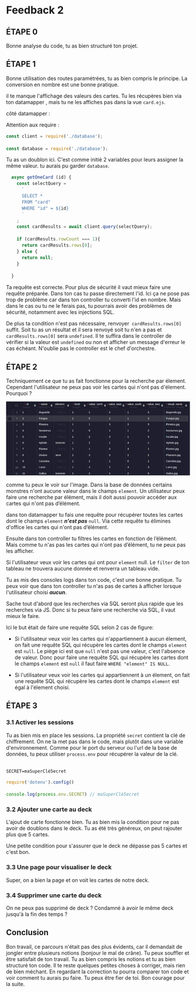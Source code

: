 # Feedback 2

## ÉTAPE 0

Bonne analyse du code, tu as bien structuré ton projet.

## ÉTAPE 1

Bonne utilisation des routes paramétrées, tu as bien compris le principe. La conversion en nombre est une bonne pratique.

il te manque l'affichage des valeurs des cartes. Tu les récupères bien via ton datamapper , mais tu ne les affiches pas dans la vue `card.ejs`.

côté datamapper :

Attention aux require :

```js
const client = require('./database');

const database = require('./database');
```

Tu as un doublon ici. C'est comme initié 2 variables pour leurs assigner la même valeur.
tu aurais pu garder `database`.

```js
  async getOneCard (id) {
    const selectQuery = 
      `
      SELECT *
      FROM "card"
      WHERE "id" = ${id}
      `
    ;
    const cardResults = await client.query(selectQuery);

    if (cardResults.rowCount === 1){
      return cardResults.rows[0];
    } else {
      return null;
    }
   
  }
```

Ta requête est correcte. Pour plus de sécurité il vaut mieux faire une requête préparée. Dans ton cas tu passe directement l'id. Ici ça ne pose pas trop de problème car dans ton controller tu converti l'id en nombre. Mais dans le cas ou tu ne le ferais pas, tu pourrais avoir des problèmes de sécurité, notamment avec les injections SQL.

De plus ta condition n'est pas nécessaire, renvoyer` cardResults.rows[0]` suffit. Soit tu as un résultat et il sera renvoyé soit tu n'en a pas et `cardResults.rows[0]` sera `undefined`. Il te suffira dans le controller de vérifier si la valeur est `undefined` ou non et afficher un message d'erreur le cas échéant. N'oublie pas le controller est le chef d'orchestre.


## ÉTAPE 2

 Techniquement ce que tu as fait fonctionne pour la recherche par élement. Cependant l'utilisateur ne peux pas voir les cartes qui n'ont pas d'élement. Pourquoi ?

 ![image](donnees.png)

 comme tu peux le voir sur l'image. Dans la base de données certains monstres n'ont aucune valeur dans le champs `element`. Un utilisateur peux faire une recherche par élément, mais il doit aussi pouvoir accéder aux cartes qui n'ont pas d’élément.

 dans ton datamapper tu fais une requête pour récupérer toutes les cartes dont le champs `element` ***n'est pas*** `null`. Via cette requête tu élimines d'office les cartes qui n'ont pas d’élément.

Ensuite dans ton controller tu filtres les cartes en fonction de l’élément. Mais comme tu n'as pas les cartes qui n'ont pas d’élément, tu ne peux pas les afficher.

Si l'utilisateur veux voir les cartes qui ont pour `element`  null. Le `filter` de ton tableau ne trouvera aucune donnée et renverra un tableau vide.

Tu as mis des consoles logs dans ton code, c'est une bonne pratique. Tu peux voir que dans ton controller tu n'as pas de cartes à afficher lorsque l'utilisateur choisi ***aucun***.

Sache tout d'abord que les recherches via SQL seront plus rapide que les recherches via JS. Donc si tu peux faire une recherche via SQL, il vaut mieux le faire.

Ici le but était de faire une requête SQL selon 2 cas de figure:

- Si l'utilisateur veux voir les cartes qui n'appartiennent à aucun élement, on fait une requête SQL qui récupère les cartes dont le champs `element` est `null`. 
  Le piège ici est que `null` n'est pas une valeur, c'est l'absence de valeur. Donc pour faire une requête SQL qui récupère les cartes dont le champs `element` est `null` il faut faire `WHERE "element" IS NULL`.

- Si l'utilisateur veux voir les cartes qui appartiennent à un élement, on fait une requête SQL qui récupère les cartes dont le champs `element` est égal à l'élement choisi.
## ÉTAPE 3

### 3.1 Activer les sessions

Tu as bien mis en place les sessions. La propriété `secret` contient la clé de chiffrement. On ne la met pas dans le code, mais plutôt dans une variable d'environnement. Comme pour le port du serveur ou l'url de la base de données, tu peux utiliser `process.env` pour récupérer la valeur de la clé.

```env

SECRET=maSuperClé5ecret
```

```js
require('dotenv').config()

console.log(process.env.SECRET) // maSuperClé5ecret
```

### 3.2 Ajouter une carte au deck

 L'ajout de carte fonctionne bien. Tu as bien mis la condition pour ne pas avoir de doublons dans le deck. Tu as été très généreux, on peut rajouter plus que 5 cartes.

 Une petite condition pour s'assurer que le deck ne dépasse pas 5 cartes et c'est bon.

### 3.3 Une page pour visualiser le deck

Super, on a bien la page et on voit les cartes de notre deck.

### 3.4 Supprimer une carte du deck

 On ne peux pas supprimé de deck ? Condamné à avoir le même deck jusqu'à la fin des temps ?

 

## Conclusion

 Bon travail, ce parcours n'était pas des plus évidents, car il demandait de jongler entre plusieurs notions (bonjour le mal de crâne). Tu peux souffler et être satisfait de ton travail. Tu as bien compris les notions et tu as bien structuré ton code. Il te reste quelques petites choses à corriger, mais rien de bien méchant. En regardant la correction tu pourra comparer ton code et voir comment tu aurais pu faire.
 Tu peux être fier de toi. Bon courage pour la suite.
